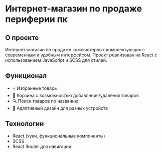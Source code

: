# Интернет-магазин по продаже периферии пк #

## О проекте ##

Интернет-магазин по продаже компьютерных комплектующих с современным и удобным интерфейсом. Проект реализован на React с использованием JavaScript и SCSS для стилей.

## Функционал ##

- ⭐ Избранные товары
- 🛒 Корзина с возможностью добавления/удаления товаров
- 🔍 Поиск товаров по названию
- 📱 Адаптивный дизайн для разных устройств

## Технологии ##

- React (хуки, функциональные компоненты)
- SCSS
- React Router для навигации
